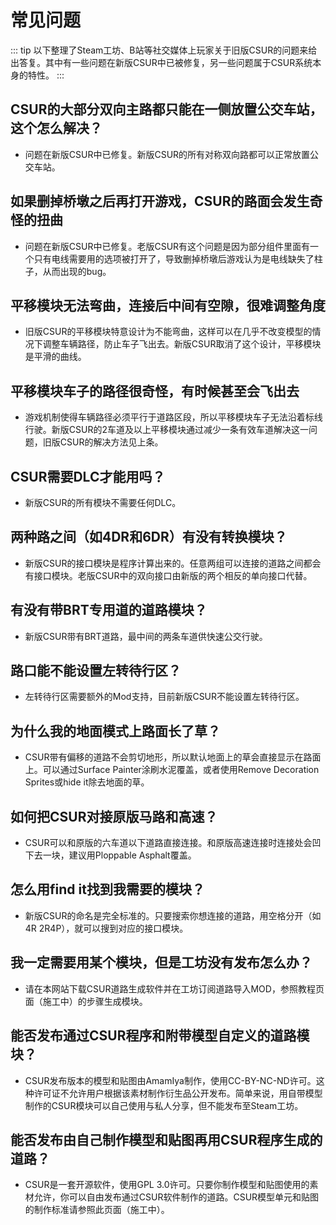 # 常见问题
::: tip
以下整理了Steam工坊、B站等社交媒体上玩家关于旧版CSUR的问题来给出答复。其中有一些问题在新版CSUR中已被修复，另一些问题属于CSUR系统本身的特性。
:::

## CSUR的大部分双向主路都只能在一侧放置公交车站，这个怎么解决？
- 问题在新版CSUR中已修复。新版CSUR的所有对称双向路都可以正常放置公交车站。

## 如果删掉桥墩之后再打开游戏，CSUR的路面会发生奇怪的扭曲
- 问题在新版CSUR中已修复。老版CSUR有这个问题是因为部分组件里面有一个只有电线需要用的选项被打开了，导致删掉桥墩后游戏认为是电线缺失了柱子，从而出现的bug。

## 平移模块无法弯曲，连接后中间有空隙，很难调整角度
- 旧版CSUR的平移模块特意设计为不能弯曲，这样可以在几乎不改变模型的情况下调整车辆路径，防止车子飞出去。新版CSUR取消了这个设计，平移模块是平滑的曲线。

## 平移模块车子的路径很奇怪，有时候甚至会飞出去
- 游戏机制使得车辆路径必须平行于道路区段，所以平移模块车子无法沿着标线行驶。新版CSUR的2车道及以上平移模块通过减少一条有效车道解决这一问题，旧版CSUR的解决方法见上条。

## CSUR需要DLC才能用吗？
- 新版CSUR的所有模块不需要任何DLC。

## 两种路之间（如4DR和6DR）有没有转换模块？
- 新版CSUR的接口模块是程序计算出来的。任意两组可以连接的道路之间都会有接口模块。老版CSUR中的双向接口由新版的两个相反的单向接口代替。

## 有没有带BRT专用道的道路模块？
- 新版CSUR带有BRT道路，最中间的两条车道供快速公交行驶。

## 路口能不能设置左转待行区？
- 左转待行区需要额外的Mod支持，目前新版CSUR不能设置左转待行区。

## 为什么我的地面模式上路面长了草？
- CSUR带有偏移的道路不会剪切地形，所以默认地面上的草会直接显示在路面上。可以通过Surface Painter涂刷水泥覆盖，或者使用Remove Decoration Sprites或hide it除去地面的草。

## 如何把CSUR对接原版马路和高速？
- CSUR可以和原版的六车道以下道路直接连接。和原版高速连接时连接处会凹下去一块，建议用Ploppable Asphalt覆盖。

## 怎么用find it找到我需要的模块？
- 新版CSUR的命名是完全标准的。只要搜索你想连接的道路，用空格分开（如4R 2R4P），就可以搜到对应的接口模块。

## 我一定需要用某个模块，但是工坊没有发布怎么办？
- 请在本网站下载CSUR道路生成软件并在工坊订阅道路导入MOD，参照教程页面（施工中）的步骤生成模块。

## 能否发布通过CSUR程序和附带模型自定义的道路模块？
- CSUR发布版本的模型和贴图由AmamIya制作，使用CC-BY-NC-ND许可。这种许可证不允许用户根据该素材制作衍生品公开发布。简单来说，用自带模型制作的CSUR模块可以自己使用与私人分享，但不能发布至Steam工坊。

## 能否发布由自己制作模型和贴图再用CSUR程序生成的道路？
- CSUR是一套开源软件，使用GPL 3.0许可。只要你制作模型和贴图使用的素材允许，你可以自由发布通过CSUR软件制作的道路。CSUR模型单元和贴图的制作标准请参照此页面（施工中）。

